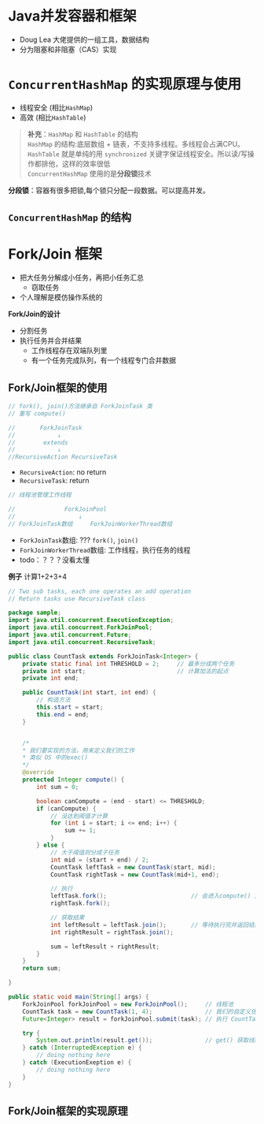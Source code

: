 # Java并发容器和框架
- Doug Lea 大佬提供的一组工具，数据结构
- 分为阻塞和非阻塞（CAS）实现

# ``ConcurrentHashMap`` 的实现原理与使用
- 线程安全 (相比``HashMap``)
- 高效 (相比``HashTable``)

> **补充**：``HashMap`` 和 ``HashTable`` 的结构  
> ``HashMap`` 的结构:底层数组 + 链表，不支持多线程。多线程会占满CPU。  
> ``HashTable`` 就是单纯的用 ``synchronized`` 关键字保证线程安全。所以读/写操作都排他，这样的效率很低  
> ``ConcurrentHashMap`` 使用的是**分段锁**技术  

**分段锁**：容器有很多把锁,每个锁只分配一段数据。可以提高并发。

## ``ConcurrentHashMap`` 的结构

# Fork/Join 框架
- 把大任务分解成小任务，再把小任务汇总
    - 窃取任务
- 个人理解是模仿操作系统的

**Fork/Join的设计**
- 分割任务
- 执行任务并合并结果
    - 工作线程存在双端队列里
    - 有一个任务完成队列，有一个线程专门合并数据

## Fork/Join框架的使用

```java
// fork(), join()方法继承自 ForkJoinTask 类
// 重写 compute()

//       ForkJoinTask
//            ↓
//        extends
//            ↓
//RecursiveAction RecursiveTask    
```
- ``RecursiveAction``: no return 
- ``RecursiveTask``: return

```java
// 线程池管理工作线程

//              ForkJoinPool 
//                  ↓
// ForkJoinTask数组     ForkJoinWorkerThread数组
```
- ``ForkJoinTask``数组: ??? ``fork()``, ``join()``
- ``ForkJoinWorkerThread``数组: 工作线程，执行任务的线程
- todo：？？？没看太懂

**例子**
计算1+2+3+4

```java
// Two sub tasks, each one operates an add operation
// Return tasks use RecursiveTask class

package sample;
import java.util.concurrent.ExecutionException;
import java.util.concurrent.ForkJoinPool;
import java.util.concurrent.Future;
import java.util.concurrent.RecursiveTask;

public class CountTask extends ForkJoinTask<Integer> {
    private static final int THRESHOLD = 2;     // 最多分成两个任务
    private int start;                          // 计算加法的起点
    private int end;

    public CountTask(int start, int end) {
        // 构造方法
        this.start = start;
        this.end = end;
    }


    /*
    * 我们要实现的方法，用来定义我们的工作
    * 类似 OS 中的exec()
    */
    @override
    protected Integer compute() {
        int sum = 0;

        boolean canCompute = (end - start) <= THRESHOLD;
        if (canCompute) {
            // 没达到阈值才计算
            for (int i = start; i <= end; i++) {
                sum += 1;
            }
        } else {
            // 大于阈值则分成子任务
            int mid = (start + end) / 2;
            CountTask leftTask = new CountTask(start, mid);
            CountTask rightTask = new CountTask(mid+1, end);

            // 执行
            leftTask.fork();                        // 会进入compute() 方法 
            rightTask.fork();

            // 获取结果
            int leftResult = leftTask.join();       // 等待执行完并返回结果
            int rightResult = rightTask.join();

            sum = leftResult + rightResult;
        }
    }
    return sum;

}

public static void main(String[] args) {
    ForkJoinPool forkJoinPool = new ForkJoinPool();     // 线程池
    CountTask task = new CountTask(1, 4);               // 我们的自定义任务
    Future<Integer> result = forkJoinPool.submit(task); // 执行 CountTask 的任务

    try {
        System.out.println(result.get());               // get() 获取线程池结果    
    } catch (InterruptedException e) {
        // doing nothing here
    } catch (ExecutionExeption e) {
        // doing nothing here
    }
}
```

## Fork/Join框架的实现原理